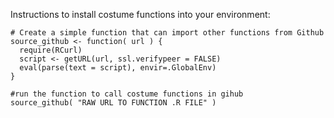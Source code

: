 Instructions to install costume functions into your environment:

```{r}
# Create a simple function that can import other functions from Github
source_github <- function( url ) {
  require(RCurl)
  script <- getURL(url, ssl.verifypeer = FALSE)
  eval(parse(text = script), envir=.GlobalEnv)
} 

#run the function to call costume functions in gihub
source_github( "RAW URL TO FUNCTION .R FILE" )

```
